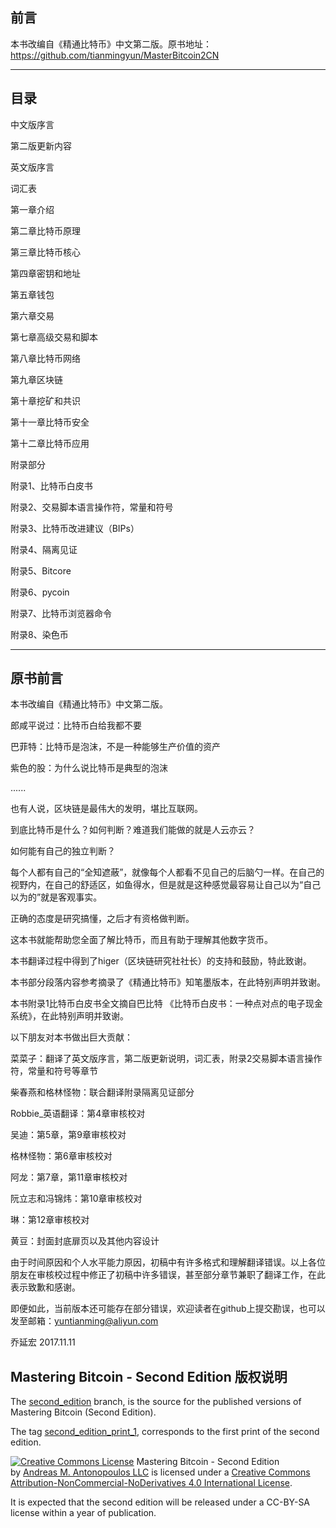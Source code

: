 ## 前言

本书改编自《精通比特币》中文第二版。原书地址：https://github.com/tianmingyun/MasterBitcoin2CN

---

## 目录

中文版序言

第二版更新内容

英文版序言

词汇表

第一章介绍

第二章比特币原理

第三章比特币核心

第四章密钥和地址

第五章钱包

第六章交易

第七章高级交易和脚本

第八章比特币网络

第九章区块链

第十章挖矿和共识

第十一章比特币安全

第十二章比特币应用

附录部分

附录1、比特币白皮书

附录2、交易脚本语言操作符，常量和符号

附录3、比特币改进建议（BIPs）

附录4、隔离见证

附录5、Bitcore

附录6、pycoin

附录7、比特币浏览器命令

附录8、染色币

---

## 原书前言

本书改编自《精通比特币》中文第二版。

郎咸平说过：比特币白给我都不要

巴菲特：比特币是泡沫，不是一种能够生产价值的资产

紫色的股：为什么说比特币是典型的泡沫

......

也有人说，区块链是最伟大的发明，堪比互联网。

到底比特币是什么？如何判断？难道我们能做的就是人云亦云？

如何能有自己的独立判断？

每个人都有自己的“全知遮蔽”，就像每个人都看不见自己的后脑勺一样。在自己的视野内，在自己的舒适区，如鱼得水，但是就是这种感觉最容易让自己以为“自己以为的”就是客观事实。

正确的态度是研究搞懂，之后才有资格做判断。

这本书就能帮助您全面了解比特币，而且有助于理解其他数字货币。

本书翻译过程中得到了higer（区块链研究社社长）的支持和鼓励，特此致谢。

本书部分段落内容参考摘录了《精通比特币》知笔墨版本，在此特别声明并致谢。

本书附录1比特币白皮书全文摘自巴比特 《比特币白皮书：一种点对点的电子现金系统》，在此特别声明并致谢。

以下朋友对本书做出巨大贡献：

菜菜子：翻译了英文版序言，第二版更新说明，词汇表，附录2交易脚本语言操作符，常量和符号等章节

柴春燕和格林怪物：联合翻译附录隔离见证部分

Robbie_英语翻译：第4章审核校对

吴迪：第5章，第9章审核校对

格林怪物：第6章审核校对

阿龙：第7章，第11章审核校对

阮立志和冯锦炜：第10章审核校对

琳：第12章审核校对

黄豆：封面封底扉页以及其他内容设计

由于时间原因和个人水平能力原因，初稿中有许多格式和理解翻译错误。以上各位朋友在审核校过程中修正了初稿中许多错误，甚至部分章节兼职了翻译工作，在此表示致歉和感谢。

即便如此，当前版本还可能存在部分错误，欢迎读者在github上提交勘误，也可以发至邮箱：yuntianming@aliyun.com

乔延宏 2017.11.11



## Mastering Bitcoin - Second Edition 版权说明

The [second_edition](https://github.com/bitcoinbook/bitcoinbook/tree/second_edition) branch, is the source for the published versions of Mastering Bitcoin (Second Edition).

The tag [second_edition_print_1](https://github.com/bitcoinbook/bitcoinbook/releases/tag/second_edition_print_1), corresponds to the first print of the second edition.

[![Creative Commons License](http://upload-images.jianshu.io/upload_images/1785959-177b27ea70947c7d?imageMogr2/auto-orient/strip%7CimageView2/2/w/1240)](http://creativecommons.org/licenses/by-nc-nd/4.0/) 
Mastering Bitcoin - Second Edition by [Andreas M. Antonopoulos LLC](https://antonopoulos.com/) is licensed under a [Creative Commons Attribution-NonCommercial-NoDerivatives 4.0 International License](http://creativecommons.org/licenses/by-nc-nd/4.0/).

It is expected that the second edition will be released under a CC-BY-SA license within a year of publication.
